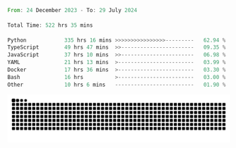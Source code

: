 <!--START_SECTION:waka-->

```rust
From: 24 December 2023 - To: 29 July 2024

Total Time: 522 hrs 35 mins

Python            335 hrs 16 mins >>>>>>>>>>>>>>>>---------   62.94 %
TypeScript        49 hrs 47 mins  >>-----------------------   09.35 %
JavaScript        37 hrs 10 mins  >>-----------------------   06.98 %
YAML              21 hrs 13 mins  >------------------------   03.99 %
Docker            17 hrs 36 mins  >------------------------   03.30 %
Bash              16 hrs          >------------------------   03.00 %
Other             10 hrs 6 mins   -------------------------   01.90 %
```

<!--END_SECTION:waka-->


<picture>
  <source media="(prefers-color-scheme: dark)" srcset="https://raw.githubusercontent.com/jeerawut97/jeerawut97/output/github-contribution-grid-snake.svg">
  <img alt="github contribution grid snake animation" src="https://raw.githubusercontent.com/jeerawut97/jeerawut97/output/github-contribution-grid-snake.svg">
</picture>
